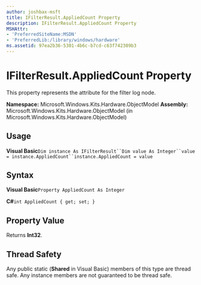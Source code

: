 ```yaml
---
author: joshbax-msft
title: IFilterResult.AppliedCount Property
description: IFilterResult.AppliedCount Property
MSHAttr:
- 'PreferredSiteName:MSDN'
- 'PreferredLib:/library/windows/hardware'
ms.assetid: 97ea2b36-5301-4b6c-b7cd-c63f742309b3
---
```


# IFilterResult.AppliedCount Property


This property represents the attribute for the filter log node.

**Namespace:** Microsoft.Windows.Kits.Hardware.ObjectModel **Assembly:** Microsoft.Windows.Kits.Hardware.ObjectModel (in Microsoft.Windows.Kits.Hardware.ObjectModel)

## Usage


**Visual Basic**`Dim instance As IFilterResult``Dim value As Integer``value = instance.AppliedCount``instance.AppliedCount = value`

## Syntax


**Visual Basic**`Property AppliedCount As Integer`

**C#**`int AppliedCount { get; set; }`

## Property Value


Returns **Int32**.

## Thread Safety


Any public static (**Shared** in Visual Basic) members of this type are thread safe. Any instance members are not guaranteed to be thread safe.

 

 






